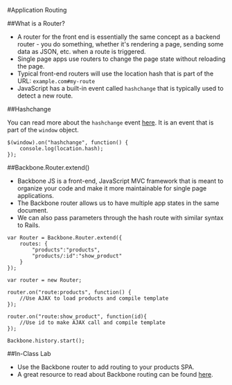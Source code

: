 #Application Routing

##What is a Router?
- A router for the front end is essentially the same concept as a backend router - you do something, whether it's rendering a page, sending some data as JSON, etc. when a route is triggered.
- Single page apps use routers to change the page state without reloading the page.
- Typical front-end routers will use the location hash that is part of the URL: `example.com#my-route`
- JavaScript has a built-in event called `hashchange` that is typically used to detect a new route.

##Hashchange

You can read more about the `hashchange` event [here](https://developer.mozilla.org/en-US/docs/Web/API/WindowEventHandlers.onhashchange). It is an event that is part of the `window` object.

```
$(window).on("hashchange", function() {
	console.log(location.hash);
});
```

##Backbone.Router.extend()
- Backbone JS is a front-end, JavaScript MVC framework that is meant to organize your code and make it more maintainable for single page applications.
- The Backbone router allows us to have multiple app states in the same document.
- We can also pass parameters through the hash route with similar syntax to Rails.

```
var Router = Backbone.Router.extend({
	routes: {
		"products":"products",
		"products/:id":"show_product"
	}
});

var router = new Router;

router.on("route:products", function() {
	//Use AJAX to load products and compile template
});

router.on("route:show_product", function(id){
	//Use id to make AJAX call and compile template
});

Backbone.history.start();
```

##In-Class Lab
- Use the Backbone router to add routing to your products SPA.
- A great resource to read about Backbone routing can be found [here](http://backbonetutorials.com/what-is-a-router/).